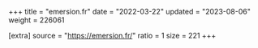 +++
title = "emersion.fr"
date = "2022-03-22"
updated = "2023-08-06"
weight = 226061

[extra]
source = "https://emersion.fr/"
ratio = 1
size = 221
+++

